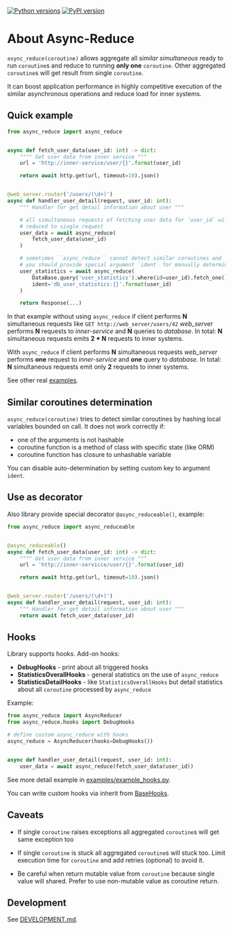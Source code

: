 [![Python versions](https://img.shields.io/badge/python-3.7%2C%203.8%2C%203.9%2C%203.10%2C%203.11%2C%203.12-green.svg)]()
[![PyPI version](https://badge.fury.io/py/async-reduce.svg)](https://pypi.org/project/async-reduce/)


About Async-Reduce
==================

``async_reduce(coroutine)`` allows aggregate all *similar simultaneous*
ready to run `coroutine`s and reduce to running **only one** `coroutine`.
Other aggregated `coroutine`s will get result from single `coroutine`.

It can boost application performance in highly competitive execution of the
similar asynchronous operations and reduce load for inner systems.


Quick example
-------------

```python
from async_reduce import async_reduce


async def fetch_user_data(user_id: int) -> dict:
    """" Get user data from inner service """
    url = 'http://inner-service/user/{}'.format(user_id)

    return await http.get(url, timeout=10).json()


@web_server.router('/users/(\d+)')
async def handler_user_detail(request, user_id: int):
    """ Handler for get detail information about user """

    # all simultaneous requests of fetching user data for `user_id` will
    # reduced to single request
    user_data = await async_reduce(
        fetch_user_data(user_id)
    )

    # sometimes ``async_reduce`` cannot detect similar coroutines and
    # you should provide special argument `ident` for manually determination
    user_statistics = await async_reduce(
        DataBase.query('user_statistics').where(id=user_id).fetch_one(),
        ident='db_user_statistics:{}'.format(user_id)
    )

    return Response(...)
```

In that example without using ``async_reduce`` if client performs **N**
simultaneous requests like `GET http://web_server/users/42` *web_server*
performs **N** requests to *inner-service* and **N** queries to *database*.
In total: **N** simultaneous requests emits **2 * N** requests to inner systems.

With ``async_reduce`` if client performs **N** simultaneous requests *web_server*
performs **one** request to *inner-service* and **one** query to *database*.
In total: **N** simultaneous requests emit only **2** requests to inner systems.

See other real [examples](https://github.com/sirkonst/async-reduce/tree/master/examples).


Similar coroutines determination
--------------------------------

``async_reduce(coroutine)`` tries to detect similar coroutines by hashing
local variables bounded on call. It does not work correctly if:

* one of the arguments is not hashable
* coroutine function is a method of class with specific state (like ORM)
* coroutine function has closure to unhashable variable

You can disable auto-determination by setting custom key to argument ``ident``.


Use as decorator
----------------

Also library provide special decorator ``@async_reduceable()``, example:

```python
from async_reduce import async_reduceable


@async_reduceable()
async def fetch_user_data(user_id: int) -> dict:
    """" Get user data from inner service """
    url = 'http://inner-servicce/user/{}'.format(user_id)

    return await http.get(url, timeout=10).json()


@web_server.router('/users/(\d+)')
async def handler_user_detail(request, user_id: int):
    """ Handler for get detail information about user """
    return await fetch_user_data(user_id)
```


Hooks
-----

Library supports hooks. Add-on hooks:

* **DebugHooks** - print about all triggered hooks
* **StatisticsOverallHooks** - general statistics on the use of `async_reduce`
* **StatisticsDetailHooks** - like `StatisticsOverallHooks` but detail statistics
about all `coroutine` processed by `async_reduce`

Example:

```python
from async_reduce import AsyncReducer
from async_reduce.hooks import DebugHooks

# define custom async_reduce with hooks
async_reduce = AsyncReducer(hooks=DebugHooks())


async def handler_user_detail(request, user_id: int):
    user_data = await async_reduce(fetch_user_data(user_id))
```

See more detail example in [examples/example_hooks.py](https://github.com/sirkonst/async-reduce/blob/master/examples/example_hooks.py).

You can write custom hooks via inherit from [BaseHooks](https://github.com/sirkonst/async-reduce/blob/master/async_reduce/hooks/base.py).


Caveats
-------

* If single `coroutine` raises exceptions all aggregated `coroutine`s will get
same exception too

* If single `coroutine` is stuck all aggregated `coroutine`s will stuck too.
Limit execution time for `coroutine` and add retries (optional) to avoid it.

* Be careful when return mutable value from `coroutine` because single value
will shared. Prefer to use non-mutable value as coroutine return.


Development
-----------

See [DEVELOPMENT.md](https://github.com/sirkonst/async-reduce/blob/master/DEVELOPMENT.md).
